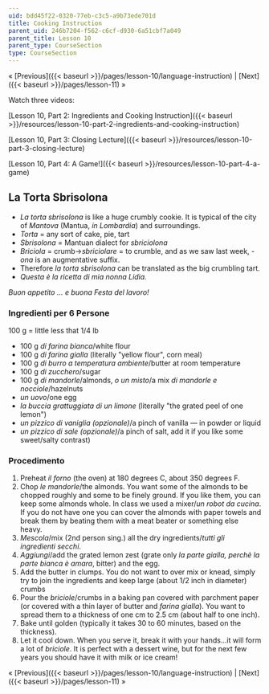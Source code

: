 ```yaml
---
uid: bdd45f22-0320-77eb-c3c5-a9b73ede701d
title: Cooking Instruction
parent_uid: 246b7204-f562-c6cf-d930-6a51cbf7a049
parent_title: Lesson 10
parent_type: CourseSection
type: CourseSection
---
```


« [Previous]({{< baseurl >}}/pages/lesson-10/language-instruction) | [Next]({{< baseurl >}}/pages/lesson-11) »

Watch three videos:

[Lesson 10, Part 2: Ingredients and Cooking Instruction]({{< baseurl >}}/resources/lesson-10-part-2-ingredients-and-cooking-instruction)

[Lesson 10, Part 3: Closing Lecture]({{< baseurl >}}/resources/lesson-10-part-3-closing-lecture)

[Lesson 10, Part 4: A Game!]({{< baseurl >}}/resources/lesson-10-part-4-a-game)

La Torta Sbrisolona
-------------------

*   _La torta sbrisolona_ is like a huge crumbly cookie. It is typical of the city of _Mantova_ (Mantua, _in Lombardia_) and surroundings.
*   _Torta_ = any sort of cake, pie, tart
*   _Sbrisolona_ = Mantuan dialect for _sbriciolona_
*   _Briciola_ = crumb→_sbriciolare_ = to crumble, and as we saw last week, -_ona_ is an augmentative suffix.
*   Therefore _la torta sbrisolona_ can be translated as the big crumbling tart.
*   _Questa è la ricetta di mia nonna Lidia._

_Buon appetito ... e buona Festa del lavoro!_

### Ingredienti per 6 Persone

100 g = little less that 1/4 lb

*   100 g _di farina bianca_/white flour
*   100 g _di farina gialla_ (literally "yellow flour", corn meal)
*   100 g _di burro a temperatura ambiente_/butter at room temperature
*   100 g _di zucchero_/sugar
*   100 g _di mandorle_/almonds, _o un misto_/a mix _di mandorle e nocciole_/hazelnuts
*   _un uovo_/one egg
*   _la buccia grattuggiata di un limone_ (literally "the grated peel of one lemon")
*   _un pizzico di vaniglia (opzionale)_/a pinch of vanilla — in powder or liquid
*   _un pizzico di sale (opzionale)_/a pinch of salt, add it if you like some sweet/salty contrast)

### Procedimento

1.  Preheat _il forno_ (the oven) at 180 degrees C, about 350 degrees F.
2.  Chop _le mandorle_/the almonds. You want some of the almonds to be chopped roughly and some to be finely ground. If you like them, you can keep some almonds whole. In class we used a mixer/_un robot da cucina_. If you do not have one you can cover the almonds with paper towels and break them by beating them with a meat beater or something else heavy.
3.  _Mescola_/mix (2nd person sing.) all the dry ingredients/_tutti gli ingredienti secchi_.
4.  _Aggiungi_/add the grated lemon zest (grate only _la parte gialla, perchè la parte bianca è amara_, bitter) and the egg.
5.  Add the butter in clumps. You do not want to over mix or knead, simply try to join the ingredients and keep large (about 1/2 inch in diameter) crumbs
6.  Pour the _briciole_/crumbs in a baking pan covered with parchment paper (or covered with a thin layer of butter and _farina gialla_). You want to spread them to a thickness of one cm to 2.5 cm (about half to one inch).
7.  Bake until golden (typically it takes 30 to 60 minutes, based on the thickness).
8.  Let it cool down. When you serve it, break it with your hands...it will form a lot of _briciole_. It is perfect with a dessert wine, but for the next few years you should have it with milk or ice cream!

« [Previous]({{< baseurl >}}/pages/lesson-10/language-instruction) | [Next]({{< baseurl >}}/pages/lesson-11) »